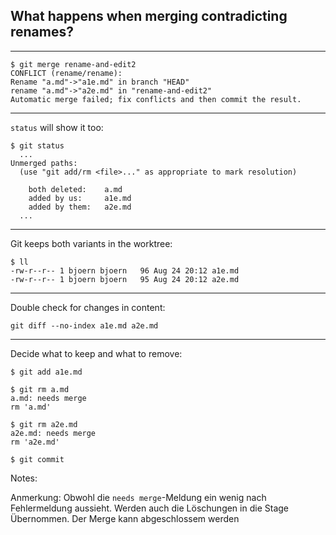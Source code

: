 
## What happens when merging contradicting renames?


---


    $ git merge rename-and-edit2
    CONFLICT (rename/rename): 
    Rename "a.md"->"a1e.md" in branch "HEAD" 
    rename "a.md"->"a2e.md" in "rename-and-edit2"
    Automatic merge failed; fix conflicts and then commit the result.

---
    
`status` will show it too:
        
    $ git status
      ...
    Unmerged paths:
      (use "git add/rm <file>..." as appropriate to mark resolution)
    
    	both deleted:    a.md
    	added by us:     a1e.md
    	added by them:   a2e.md
      ...


---


Git keeps both variants in the worktree:

    $ ll
    -rw-r--r-- 1 bjoern bjoern   96 Aug 24 20:12 a1e.md
    -rw-r--r-- 1 bjoern bjoern   95 Aug 24 20:12 a2e.md


---


Double check for changes in content:

    git diff --no-index a1e.md a2e.md


---


Decide what to keep and what to remove:

    $ git add a1e.md

    $ git rm a.md
    a.md: needs merge
    rm 'a.md'
    
    $ git rm a2e.md
    a2e.md: needs merge
    rm 'a2e.md'

    $ git commit


Notes:
    
Anmerkung: Obwohl die `needs merge`-Meldung ein wenig nach Fehlermeldung aussieht. 
Werden auch die Löschungen in die Stage Übernommen. Der Merge kann abgeschlossem werden

    
